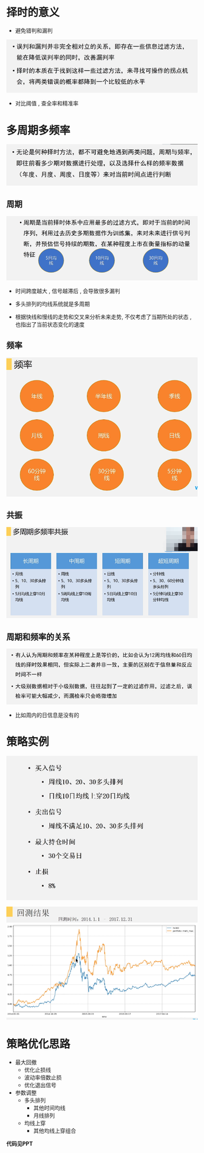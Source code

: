 # 择时的意义

- 避免错判和漏判

![image-20200527155555135](8.基于均线系统的多周期策略.assets/image-20200527155555135.png)

- 对比阈值 , 查全率和精准率

# 多周期多频率

![image-20200527155831071](8.基于均线系统的多周期策略.assets/image-20200527155831071.png)

## 周期

![image-20200527160450545](8.基于均线系统的多周期策略.assets/image-20200527160450545.png)

- 时间跨度越大 , 信号越滞后 , 会导致很多漏判

- 多头排列的均线系统就是多周期

- 根据快线和慢线的走势和交叉来分析未来走势, 不仅考虑了当期所处的状态 , 也指出了当前状态变化的速度

## 频率

![image-20200527161843101](8.基于均线系统的多周期策略.assets/image-20200527161843101.png)

## 共振

![image-20200527162227671](8.基于均线系统的多周期策略.assets/image-20200527162227671.png)

## 周期和频率的关系

![image-20200527162927349](8.基于均线系统的多周期策略.assets/image-20200527162927349.png)

- 比如周内的日信息是没有的

# 策略实例

![image-20200527164120757](8.基于均线系统的多周期策略.assets/image-20200527164120757.png)

![image-20200527181515228](8.基于均线系统的多周期策略.assets/image-20200527181515228.png)

# 策略优化思路

- 最大回撤
  - 优化止损线
  - 波动率倍数止损
  - 优化退出信号
- 参数调整
  - 多头排列
    - 其他时间均线
    - 月线排列
  - 均线上穿
    - 其他均线上穿组合

**代码见PPT**